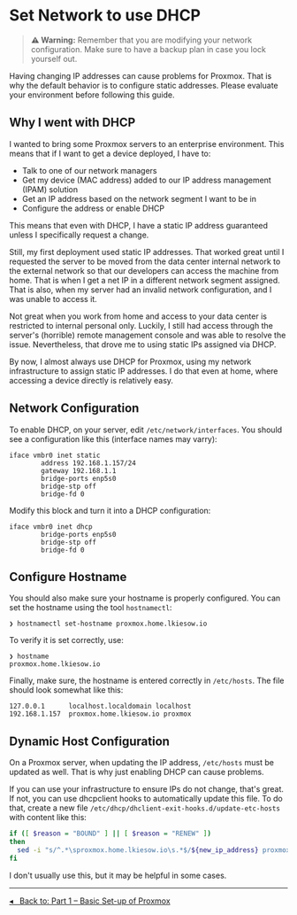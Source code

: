 Set Network to use DHCP
=======================

> __⚠ Warning:__ Remember that you are modifying your network configuration.
> Make sure to have a backup plan in case you lock yourself out.

Having changing IP addresses can cause problems for Proxmox.
That is why the default behavior is to configure static addresses.
Please evaluate your environment before following this guide.

Why I went with DHCP
--------------------

I wanted to bring some Proxmox servers to an enterprise environment.
This means that if I want to get a device deployed, I have to:

- Talk to one of our network managers
- Get my device (MAC address) added to our IP address management (IPAM) solution
- Get an IP address based on the network segment I want to be in
- Configure the address or enable DHCP

This means that even with DHCP, I have a static IP address guaranteed unless I specifically request a change.

Still, my first deployment used static IP addresses.
That worked great until I requested the server to be moved from the data center internal network to the external network so that our developers can access the machine from home.
That is when I get a net IP in a different network segment assigned.
That is also, when my server had an invalid network configuration, and I was unable to access it.

Not great when you work from home and access to your data center is restricted to internal personal only.
Luckily, I still had access through the server's (horrible) remote management console and was able to resolve the issue.
Nevertheless, that drove me to using static IPs assigned via DHCP.

By now, I almost always use DHCP for Proxmox, using my network infrastructure to assign static IP addresses.
I do that even at home, where accessing a device directly is relatively easy.


Network Configuration
---------------------

To enable DHCP, on your server, edit `/etc/network/interfaces`.
You should see a configuration like this (interface names may varry):

```
iface vmbr0 inet static
        address 192.168.1.157/24
        gateway 192.168.1.1
        bridge-ports enp5s0
        bridge-stp off
        bridge-fd 0
```

Modify this block and turn it into a DHCP configuration:

```
iface vmbr0 inet dhcp
        bridge-ports enp5s0
        bridge-stp off
        bridge-fd 0
```


Configure Hostname
------------------

You should also make sure your hostname is properly configured.
You can set the hostname using the tool `hostnamectl`:

```term
❯ hostnamectl set-hostname proxmox.home.lkiesow.io
```

To verify it is set correctly, use:

```term
❯ hostname
proxmox.home.lkiesow.io
```

Finally, make sure, the hostname is entered correctly in `/etc/hosts`.
The file should look somewhat like this:

```
127.0.0.1      localhost.localdomain localhost
192.168.1.157  proxmox.home.lkiesow.io proxmox
```


Dynamic Host Configuration
--------------------------

On a Proxmox server, when updating the IP address, `/etc/hosts` must be updated as well.
That is why just enabling DHCP can cause problems.

If you can use your infrastructure to ensure IPs do not change, that's great.
If not, you can use dhcpclient hooks to automatically update this file.
To do that, create a new file `/etc/dhcp/dhclient-exit-hooks.d/update-etc-hosts` with content like this:

```sh
if ([ $reason = "BOUND" ] || [ $reason = "RENEW" ])
then
  sed -i "s/^.*\sproxmox.home.lkiesow.io\s.*$/${new_ip_address} proxmox.home.lkiesow.io proxmox/" /etc/hosts
fi
```

I don't usually use this, but it may be helpful in some cases.

---

[◂   Back to: Part 1 – Basic Set-up of Proxmox](part-1-basic-setup.md)
